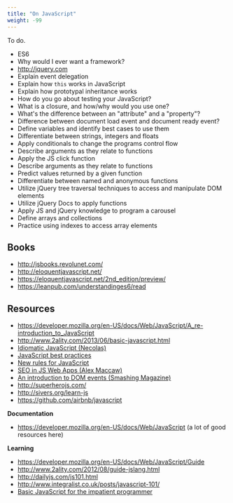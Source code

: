 ```yaml
---
title: "On JavaScript"
weight: -99
---
```


To do.

- ES6
- Why would I ever want a framework?
- http://jquery.com
- Explain event delegation
- Explain how `this` works in JavaScript
- Explain how prototypal inheritance works
- How do you go about testing your JavaScript?
- What is a closure, and how/why would you use one?
- What's the difference between an "attribute" and a "property"?
- Difference between document load event and document ready event?
- Define variables and identify best cases to use them
- Differentiate between strings, integers and floats
- Apply conditionals to change the programs control flow
- Describe arguments as they relate to functions
- Apply the JS click function
- Describe arguments as they relate to functions
- Predict values returned by a given function
- Differentiate between named and anonymous functions
- Utilize jQuery tree traversal techniques to access and manipulate DOM elements
- Utilize jQuery Docs to apply functions
- Apply JS and jQuery knowledge to program a carousel
- Define arrays and collections
- Practice using indexes to access array elements

## Books

- http://jsbooks.revolunet.com/
- http://eloquentjavascript.net/
- https://eloquentjavascript.net/2nd_edition/preview/
- https://leanpub.com/understandinges6/read

## Resources

- https://developer.mozilla.org/en-US/docs/Web/JavaScript/A_re-introduction_to_JavaScript
- http://www.2ality.com/2013/06/basic-javascript.html
- [Idiomatic JavaScript (Necolas)](https://github.com/necolas/idiomatic-js)
- [JavaScript best practices](http://www.thinkful.com/learn/javascript-best-practices-1/Summary)
- [New rules for JavaScript](https://speakerdeck.com/getify/new-rules-for-javascript)
- [SEO in JS Web Apps (Alex Maccaw)](http://blog.alexmaccaw.com/seo-in-js-web-apps)
- [An introduction to DOM events (Smashing Magazine)](http://coding.smashingmagazine.com/2013/11/12/an-introduction-to-dom-events/)
- http://superherojs.com/
- http://sivers.org/learn-js
- https://github.com/airbnb/javascript

**Documentation**

- https://developer.mozilla.org/en-US/docs/Web/JavaScript (a lot of good resources here)

**Learning**

- https://developer.mozilla.org/en-US/docs/Web/JavaScript/Guide
- http://www.2ality.com/2012/08/guide-jslang.html
- http://dailyjs.com/js101.html
- http://www.integralist.co.uk/posts/javascript-101/
- [Basic JavaScript for the impatient programmer](http://www.2ality.com/2013/06/basic-javascript.html)
